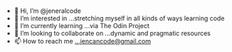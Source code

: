 - 👋 Hi, I’m @jeneralcode
- 👀 I’m interested in ...stretching myself in all kinds of ways learning code
- 🌱 I’m currently learning ...via The Odin Project
- 💞️ I’m looking to collaborate on ...dynamic and pragmatic resources
- 📫 How to reach me ...jencancode@gmail.com

<!---
jeneralcode/jeneralcode is a ✨ special ✨ repository because its `README.md` (this file) appears on your GitHub profile.
You can click the Preview link to take a look at your changes.
--->
